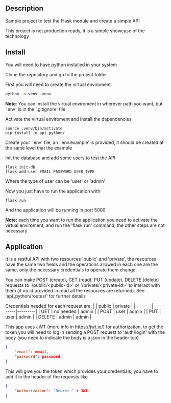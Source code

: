 ## Description
Sample project to test the Flask module and create a simple API

This project is not production ready, it is a simple showcase of the technology


## Install
You will need to have python installed in your system

Clone the repository and go to the project folder

First you will need to create the virtual enviroment
```bash
python -m venv .venv
```
__Note__: You can install the virtual enviroment in wherever path you want, but '.env' is in the '.gitignore' file

Activate the virtual enviroment and install the dependencies 
```
source .venv/bin/activate
pip install -e api_python/
```
Create your '.env' file, an '.env.example' is provided, it should be created at the same level that the example

Init the database and add some users to test the API
```
flask init-db
flask add-user EMAIL PASSWORD USER_TYPE
```
Where the type of user can be 'user' or 'admin'

Now you just have to run the application with
```
flask run
```
And the application will be running in port 5000

__Note:__ each time you want to run the application you need to activate the virtual enviroment, and run the 'flask run' command, the other steps are not necessary


## Application
It is a restful API with two resources 'public' and 'private', the resources have the same two fields and the operations allowed in each one are the same, only the necessary credentials to operate them change.

You can make POST (create), GET (read), PUT (update), DELETE (delete) requests to '/public/\<public-id>' or '/private/\<private-id>' to interact with them (if no id provided in read all the resources are returned). See 'api_python/routes/' for further details

Credentials needed for each request are:
|        | public    | private |
|--------|-----------|---------|
| GET    | no needed | admin   |
| POST   | user      | admin   |
| PUT    | user      | admin   |
| DELETE | admin     | admin   |


This app uses JWT (more info in https://jwt.io/) for authorization, to get the token you will need to log in sending a POST request to 'auth/login' with the body (you need to indicate the body is a json in the header too)
```json
{
	"email": email,
	"password": password
}
```
This will give you the token which provides your credentials, you have to add it in the header of the requests like
```json
{
	"Authorization": "Bearer " + JWT
}
```